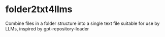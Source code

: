 # folder2txt4llms
Combine files in a folder structure into a single text file suitable for use by LLMs, inspired by gpt-repository-loader
